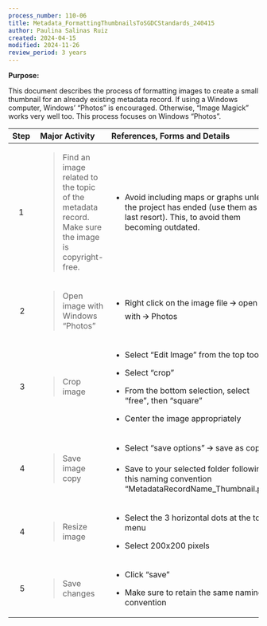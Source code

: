 ```yaml
---
process_number: 110-06
title: Metadata_FormattingThumbnailsToSGDCStandards_240415
author: Paulina Salinas Ruiz
created: 2024-04-15
modified: 2024-11-26
review_period: 3 years
---
```


**Purpose:**

This document describes the process of formatting images to create a small thumbnail for an already existing metadata record. If using a Windows computer, Windows’ “Photos” is encouraged. Otherwise, “Image Magick” works very well too. This process focuses on Windows “Photos”.

<table style="width:100%;">
<colgroup>
<col style="width: 17%" />
<col style="width: 31%" />
<col style="width: 50%" />
</colgroup>
<thead>
<tr>
<th style="text-align: left;"><strong>Step</strong> </th>
<th style="text-align: left;"><strong>Major Activity</strong> </th>
<th style="text-align: left;"><strong>References, Forms and Details</strong> </th>
</tr>
</thead>
<tbody>
<tr>
<td style="text-align: center;">1 </td>
<td><blockquote>
<p>Find an image related to the topic of the metadata record. Make sure the image is copyright-free.</p>
</blockquote></td>
<td><ul>
<li><p>Avoid including maps or graphs unless the project has ended (use them as a last resort). This, to avoid them becoming outdated.</p></li>
</ul></td>
</tr>
<tr>
<td style="text-align: center;">2</td>
<td><blockquote>
<p>Open image with Windows “Photos”</p>
</blockquote></td>
<td><ul>
<li><p>Right click on the image file 🡪 open with 🡪 Photos</p></li>
</ul></td>
</tr>
<tr>
<td style="text-align: center;">3</td>
<td><blockquote>
<p>Crop image</p>
</blockquote></td>
<td><ul>
<li><p>Select “Edit Image” from the top toolbar</p></li>
<li><p>Select “crop”</p></li>
<li><p>From the bottom selection, select “free”, then “square”</p></li>
<li><p>Center the image appropriately</p></li>
</ul></td>
</tr>
<tr>
<td style="text-align: center;">4</td>
<td><blockquote>
<p>Save image copy</p>
</blockquote></td>
<td><ul>
<li><p>Select “save options” 🡪 save as copy</p></li>
<li><p>Save to your selected folder following this naming convention “MetadataRecordName_Thumbnail.png”</p></li>
</ul></td>
</tr>
<tr>
<td style="text-align: center;">4</td>
<td><blockquote>
<p>Resize image</p>
</blockquote></td>
<td><ul>
<li><p>Select the 3 horizontal dots at the top menu</p></li>
<li><p>Select 200x200 pixels</p></li>
</ul></td>
</tr>
<tr>
<td style="text-align: center;">5</td>
<td><blockquote>
<p>Save changes</p>
</blockquote></td>
<td><ul>
<li><p>Click “save”</p></li>
<li><p>Make sure to retain the same naming convention</p></li>
</ul></td>
</tr>
</tbody>
</table>
